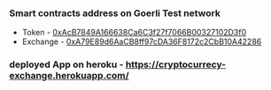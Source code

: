 

### Smart contracts address on Goerli Test network
- Token - [0xAcB7849A166638Ca6C3f27f7066B00327102D3f0](https://goerli.etherscan.io/address/0xAcB7849A166638Ca6C3f27f7066B00327102D3f0)
- Exchange - [ 0xA79E89d6AaCB8ff97cDA36F8172c2CbB10A42286](https://goerli.etherscan.io/address/0xA79E89d6AaCB8ff97cDA36F8172c2CbB10A42286)

### deployed App on heroku - https://cryptocurrecy-exchange.herokuapp.com/
